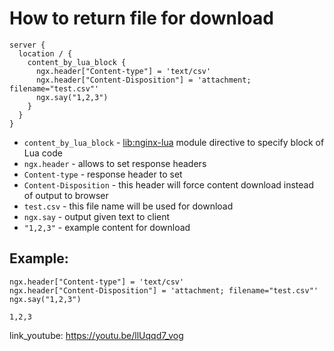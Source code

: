 # How to return file for download

```nginx
server {
  location / {
    content_by_lua_block {
      ngx.header["Content-type"] = 'text/csv'
      ngx.header["Content-Disposition"] = 'attachment; filename="test.csv"'
      ngx.say("1,2,3")
    }
  }
}
```

- `content_by_lua_block` - [lib:nginx-lua](/nginx-lua/how-to-install-nginx-lua-module-in-ubuntu-ubuntuversion) module directive to specify block of Lua code
- `ngx.header` - allows to set response headers
- `Content-type` - response header to set
- `Content-Disposition` - this header will force content download instead of output to browser
- `test.csv` - this file name will be used for download
- `ngx.say` - output given text to client
- `"1,2,3"` - example content for download

## Example: 
```nginx
ngx.header["Content-type"] = 'text/csv'
ngx.header["Content-Disposition"] = 'attachment; filename="test.csv"'
ngx.say("1,2,3")
```
```
1,2,3

```

link_youtube: https://youtu.be/llUqqd7_vog

